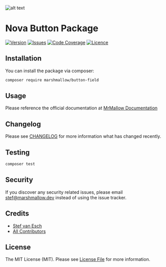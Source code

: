 ![alt text](https://marshmallow.dev/cdn/media/logo-red-237x46.png "marshmallow.")

# Nova Button Package

[![Version](https://img.shields.io/packagist/v/marshmallow/button-field)](https://github.com/marshmallow-packages/button-field)
[![Issues](https://img.shields.io/github/issues/marshmallow-packages/button-field)](https://github.com/marshmallow-packages/button-field)
[![Code Coverage](https://img.shields.io/badge/coverage-100%25-success)](https://github.com/marshmallow-packages/button-field)
[![Licence](https://img.shields.io/github/license/marshmallow-packages/button-field)](https://github.com/marshmallow-packages/button-field)

## Installation

You can install the package via composer:

```bash
composer require marshmallow/button-field
```

## Usage

Please reference the official documentation at [MrMallow Documentation](https://mrmallow.notion.site/Nova-Button-Package-076351a8b8d84091a226638896814992)

## Changelog

Please see [CHANGELOG](CHANGELOG.md) for more information what has changed recently.

## Testing

```bash
composer test
```

## Security

If you discover any security related issues, please email stef@marshmallow.dev instead of using the issue tracker.

## Credits

-   [Stef van Esch](https://github.com/stefvanesch)
-   [All Contributors](../../contributors)

## License

The MIT License (MIT). Please see [License File](LICENSE.md) for more information.
